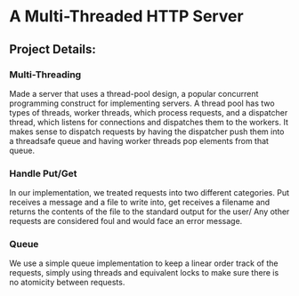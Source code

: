 # A Multi-Threaded HTTP Server

## Project Details:

### Multi-Threading
Made a server that uses a thread-pool design, a popular concurrent programming construct for implementing
servers. A thread pool has two types of threads, worker threads, which process requests, and a dispatcher
thread, which listens for connections and dispatches them to the workers. It makes sense to
dispatch requests by having the dispatcher push them into a threadsafe queue and having worker threads pop elements from that queue.

### Handle Put/Get
In our implementation, we treated requests into two different categories.
Put receives a message and a file to write into, get receives a filename 
and returns the contents of the file to the standard output for the user/
Any other requests are considered foul and would face an error message.

### Queue
We use a simple queue implementation to keep a linear order track of 
the requests, simply using threads and equivalent locks to make sure
there is no atomicity between requests.
